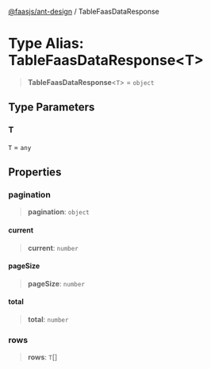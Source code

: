 [@faasjs/ant-design](../README.md) / TableFaasDataResponse

# Type Alias: TableFaasDataResponse\<T\>

> **TableFaasDataResponse**\<`T`\> = `object`

## Type Parameters

### T

`T` = `any`

## Properties

### pagination

> **pagination**: `object`

#### current

> **current**: `number`

#### pageSize

> **pageSize**: `number`

#### total

> **total**: `number`

### rows

> **rows**: `T`[]
